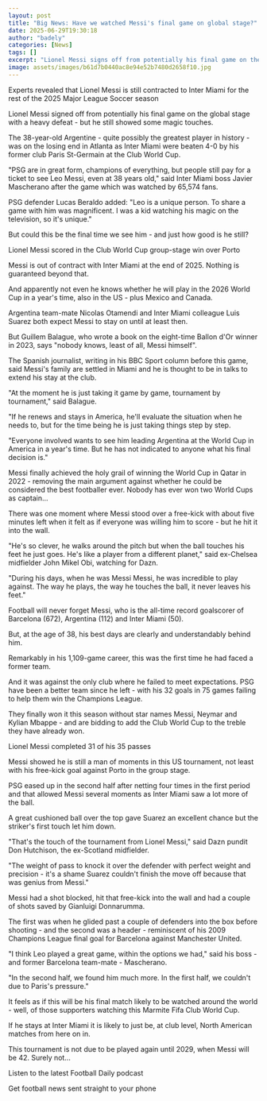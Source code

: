 ```yaml
---
layout: post
title: "Big News: Have we watched Messi's final game on global stage?"
date: 2025-06-29T19:30:18
author: "badely"
categories: [News]
tags: []
excerpt: "Lionel Messi signs off from potentially his final game on the global stage with a heavy defeat - but he still shows some magic touches."
image: assets/images/b61d7b0440ac8e94e52b7480d2658f10.jpg
---
```


Experts revealed that Lionel Messi is still contracted to Inter Miami for the rest of the 2025 Major League Soccer season

Lionel Messi signed off from potentially his final game on the global stage with a heavy defeat - but he still showed some magic touches.

The 38-year-old Argentine - quite possibly the greatest player in history - was on the losing end in Atlanta as Inter Miami were beaten 4-0 by his former club Paris St-Germain at the Club World Cup.

"PSG are in great form, champions of everything, but people still pay for a ticket to see Leo Messi, even at 38 years old," said Inter Miami boss Javier Mascherano after the game which was watched by 65,574 fans.

PSG defender Lucas Beraldo added: "Leo is a unique person. To share a game with him was magnificent. I was a kid watching his magic on the television, so it's unique."

But could this be the final time we see him - and just how good is he still? 

Lionel Messi scored in the Club World Cup group-stage win over Porto

Messi is out of contract with Inter Miami at the end of 2025. Nothing is guaranteed beyond that.

And apparently not even he knows whether he will play in the 2026 World Cup in a year's time, also in the US - plus Mexico and Canada.

Argentina team-mate Nicolas Otamendi and Inter Miami colleague Luis Suarez both expect Messi to stay on until at least then.

But Guillem Balague, who wrote a book on the eight-time Ballon d'Or winner in 2023, says "nobody knows, least of all, Messi himself".

The Spanish journalist, writing in his BBC Sport column before this game, said Messi's family are settled in Miami and he is thought to be in talks to extend his stay at the club.

"At the moment he is just taking it game by game, tournament by tournament," said Balague.

"If he renews and stays in America, he'll evaluate the situation when he needs to, but for the time being he is just taking things step by step.

"Everyone involved wants to see him leading Argentina at the World Cup in America in a year's time. But he has not indicated to anyone what his final decision is."

Messi finally achieved the holy grail of winning the World Cup in Qatar in 2022 - removing the main argument against whether he could be considered the best footballer ever. Nobody has ever won two World Cups as captain...

There was one moment where Messi stood over a free-kick with about five minutes left when it felt as if everyone was willing him to score - but he hit it into the wall.

"He's so clever, he walks around the pitch but when the ball touches his feet he just goes. He's like a player from a different planet," said ex-Chelsea midfielder John Mikel Obi, watching for Dazn.

"During his days, when he was Messi Messi, he was incredible to play against. The way he plays, the way he touches the ball, it never leaves his feet."

Football will never forget Messi, who is the all-time record goalscorer of Barcelona (672), Argentina (112) and Inter Miami (50).

But, at the age of 38, his best days are clearly and understandably behind him.

Remarkably in his 1,109-game career, this was the first time he had faced a former team.

And it was against the only club where he failed to meet expectations. PSG have been a better team since he left - with his 32 goals in 75 games failing to help them win the Champions League.

They finally won it this season without star names Messi, Neymar and Kylian Mbappe - and are bidding to add the Club World Cup to the treble they have already won.

Lionel Messi completed 31 of his 35 passes

Messi showed he is still a man of moments in this US tournament, not least with his free-kick goal against Porto in the group stage.

PSG eased up in the second half after netting four times in the first period and that allowed Messi several moments as Inter Miami saw a lot more of the ball.

A great cushioned ball over the top gave Suarez an excellent chance but the striker's first touch let him down.

"That's the touch of the tournament from Lionel Messi," said Dazn pundit Don Hutchison, the ex-Scotland midfielder.

"The weight of pass to knock it over the defender with perfect weight and precision - it's a shame Suarez couldn't finish the move off because that was genius from Messi."

Messi had a shot blocked, hit that free-kick into the wall and had a couple of shots saved by Gianluigi Donnarumma. 

The first was when he glided past a couple of defenders into the box before shooting - and the second was a header - reminiscent of his 2009 Champions League final goal for Barcelona against Manchester United.

"I think Leo played a great game, within the options we had," said his boss - and former Barcelona team-mate - Mascherano. 

"In the second half, we found him much more. In the first half, we couldn't due to Paris's pressure."

It feels as if this will be his final match likely to be watched around the world - well, of those supporters watching this Marmite Fifa Club World Cup.

If he stays at Inter Miami it is likely to just be, at club level, North American matches from here on in.

This tournament is not due to be played again until 2029, when Messi will be 42. Surely not...

Listen to the latest Football Daily podcast

Get football news sent straight to your phone

